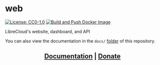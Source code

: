 # web

[![License: CC0-1.0](https://img.shields.io/badge/License-CC0_1.0-lightgrey.svg)](http://creativecommons.org/publicdomain/zero/1.0/)
[![Build and Push Docker Image](https://github.com/ihatenodejs/librecloud-web/actions/workflows/docker.yml/badge.svg)](https://github.com/ihatenodejs/librecloud-web/actions/workflows/docker.yml)

LibreCloud's website, dashboard, and API

You can also view the documentation in the `docs/` [folder](https://git.pontusmail.org/librecloud/web/src/branch/main/docs) of this repository.

## <div style="text-align: center;">[Documentation](https://docs.librecloud.cc) | [Donate](https://donate.stripe.com/6oE8yxaPk6yXbpS145)</div>